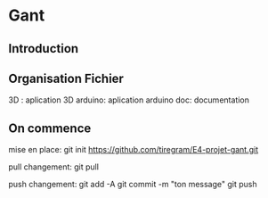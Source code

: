 # Gant

## Introduction

## Organisation Fichier 

3D : aplication 3D
arduino: aplication arduino
doc: documentation

## On commence
 
 mise en place:
 git init https://github.com/tiregram/E4-projet-gant.git
 
 pull changement:
 git pull 
 
 push changement:
 git add -A 
 git commit -m "ton message"
 git push
 
